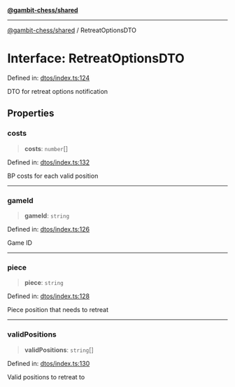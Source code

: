 [**@gambit-chess/shared**](../README.md)

***

[@gambit-chess/shared](../globals.md) / RetreatOptionsDTO

# Interface: RetreatOptionsDTO

Defined in: [dtos/index.ts:124](https://github.com/cango91/gambit-chess/blob/d79bd73a9b1359341cbe89b368f1eb5b66a60564/shared/src/dtos/index.ts#L124)

DTO for retreat options notification

## Properties

### costs

> **costs**: `number`[]

Defined in: [dtos/index.ts:132](https://github.com/cango91/gambit-chess/blob/d79bd73a9b1359341cbe89b368f1eb5b66a60564/shared/src/dtos/index.ts#L132)

BP costs for each valid position

***

### gameId

> **gameId**: `string`

Defined in: [dtos/index.ts:126](https://github.com/cango91/gambit-chess/blob/d79bd73a9b1359341cbe89b368f1eb5b66a60564/shared/src/dtos/index.ts#L126)

Game ID

***

### piece

> **piece**: `string`

Defined in: [dtos/index.ts:128](https://github.com/cango91/gambit-chess/blob/d79bd73a9b1359341cbe89b368f1eb5b66a60564/shared/src/dtos/index.ts#L128)

Piece position that needs to retreat

***

### validPositions

> **validPositions**: `string`[]

Defined in: [dtos/index.ts:130](https://github.com/cango91/gambit-chess/blob/d79bd73a9b1359341cbe89b368f1eb5b66a60564/shared/src/dtos/index.ts#L130)

Valid positions to retreat to
